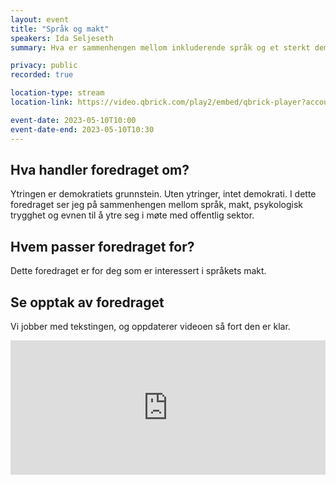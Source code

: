```yaml
---
layout: event
title: "Språk og makt"
speakers: Ida Seljeseth
summary: Hva er sammenhengen mellom inkluderende språk og et sterkt demokrati?

privacy: public
recorded: true

location-type: stream
location-link: https://video.qbrick.com/play2/embed/qbrick-player?accountId=763558&mediaId=3816e1e6-2fc4-4fa4-a33c-d5a7503c8ee4&configId=qbrick-player&pageStyling=adaptive&autoplay=false&repeat=false&sharing=true&download=false&volume

event-date: 2023-05-10T10:00
event-date-end: 2023-05-10T10:30
---
```

## Hva handler foredraget om?
Ytringen er demokratiets grunnstein. Uten ytringer, intet demokrati. I dette foredraget ser jeg på sammenhengen mellom språk, makt, psykologisk trygghet og evnen til å ytre seg i møte med offentlig sektor. 

## Hvem passer foredraget for?
Dette foredraget er for deg som er interessert i språkets makt.

## Se opptak av foredraget

Vi jobber med tekstingen, og oppdaterer videoen så fort den er klar.

<div style="padding:42.74% 0 0 0;position:relative;"><iframe src="https://player.vimeo.com/video/831926203?h=e20ff319ec&amp;badge=0&amp;autopause=0&amp;player_id=0&amp;app_id=58479" frameborder="0" allow="autoplay; fullscreen; picture-in-picture" allowfullscreen style="position:absolute;top:0;left:0;width:100%;height:100%;" title="Spr&amp;aring;k og makt med Ida Seljeseth"></iframe></div><script src="https://player.vimeo.com/api/player.js"></script>